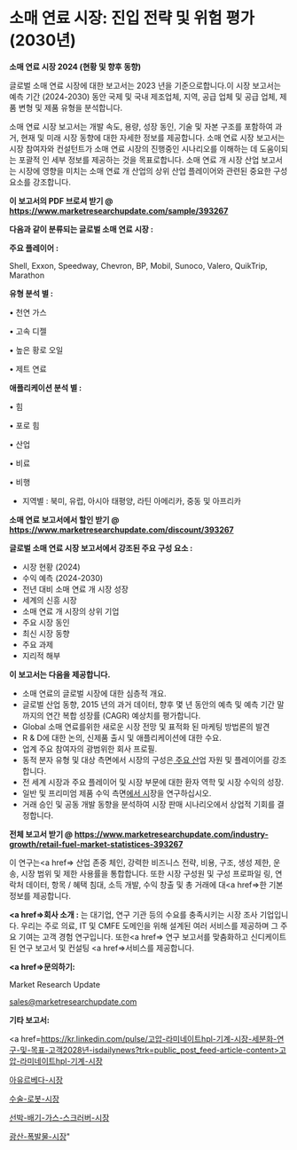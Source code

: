 # 소매 연료 시장: 진입 전략 및 위험 평가(2030년)

<strong>소매 연료 시장 2024 (현황 및 향후 동향)</strong>

글로벌 소매 연료 시장에 대한 보고서는 2023 년을 기준으로합니다.이 시장 보고서는 예측 기간 (2024-2030) 동안 국제 및 국내 제조업체, 지역, 공급 업체 및 공급 업체, 제품 변형 및 제품 유형을 분석합니다.

소매 연료 시장 보고서는 개발 속도, 용량, 성장 동인, 기술 및 자본 구조를 포함하여 과거, 현재 및 미래 시장 동향에 대한 자세한 정보를 제공합니다. 소매 연료 시장 보고서는 시장 참여자와 컨설턴트가 소매 연료 시장의 진행중인 시나리오를 이해하는 데 도움이되는 포괄적 인 세부 정보를 제공하는 것을 목표로합니다. 소매 연료 개 시장 산업 보고서는 시장에 영향을 미치는 소매 연료 개 산업의 상위 산업 플레이어와 관련된 중요한 구성 요소를 강조합니다.



<strong>이 보고서의 PDF 브로셔 받기 @ <a href=https://www.marketresearchupdate.com/sample/393267>https://www.marketresearchupdate.com/sample/393267</a></strong>



<strong>다음과 같이 분류되는 글로벌 소매 연료 시장 :</strong>



<strong>주요 플레이어 :</strong>

Shell, Exxon, Speedway, Chevron, BP, Mobil, Sunoco, Valero, QuikTrip, Marathon



<strong>유형 분석 별 :</strong>

• 천연 가스

• 고속 디젤

• 높은 황로 오일

• 제트 연료



<strong>애플리케이션 분석 별 :</strong>

• 힘

• 포로 힘

• 산업

• 비료

• 비행

<ul>
  <li>지역별 : 북미, 유럽, 아시아 태평양, 라틴 아메리카, 중동 및 아프리카</li>
</ul>


<strong>소매 연료 보고서에서 할인 받기 @ <a href=https://www.marketresearchupdate.com/discount/393267>https://www.marketresearchupdate.com/discount/393267</a></strong>



<strong>글로벌 소매 연료 시장 보고서에서 강조된 주요 구성 요소 :</strong>
<ul>
  <li>시장 현황 (2024)</li>
  <li>수익 예측 (2024-2030)</li>
  <li>전년 대비 소매 연료 개 시장 성장</li>
  <li>세계의 신흥 시장</li>
  <li>소매 연료 개 시장의 상위 기업</li>
  <li>주요 시장 동인</li>
  <li>최신 시장 동향</li>
  <li>주요 과제</li>
  <li>지리적 해부</li>
</ul>


<strong>이 보고서는 다음을 제공합니다.</strong>
<ul>
  <li>소매 연료의 글로벌 시장에 대한 심층적 개요.</li>
  <li>글로벌 산업 동향, 2015 년의 과거 데이터, 향후 몇 년 동안의 예측 및 예측 기간 말까지의 연간 복합 성장률 (CAGR) 예상치를 평가합니다.</li>
  <li>Global 소매 연료를위한 새로운 시장 전망 및 표적화 된 마케팅 방법론의 발견</li>
  <li>R &amp; D에 대한 논의, 신제품 출시 및 애플리케이션에 대한 수요.</li>
  <li>업계 주요 참여자의 광범위한 회사 프로필.</li>
  <li>동적 분자 유형 및 대상 측면에서 시장의 구성은<a href=> 주요 산</a>업 자원 및 플레이어를 강조합니다.</li>
  <li>전 세계 시장과 주요 플레이어 및 시장 부문에 대한 환자 역학 및 시장 수익의 성장.</li>
  <li>일반 및 프리미엄 제품 수익 측면<a href=>에서 시</a>장을 연구하십시오.</li>
  <li>거래 승인 및 공동 개발 동향을 분석하여 시장 판매 시나리오에서 상업적 기회를 결정합니다.</li>
</ul>



<strong>전체 보고서 받기 @ <a href=https://www.marketresearchupdate.com/industry-growth/retail-fuel-market-statistices-393267>https://www.marketresearchupdate.com/industry-growth/retail-fuel-market-statistices-393267</a></strong>

이 연구는<a href=> 산업 존중</a> 체인, 강력한 비즈니스 전략, 비용, 구조, 생성 제한, 운송, 시장 범위 및 제한 사용률을 통합합니다. 또한 시장 구성원 및 구성 프로파일 링, 연락처 데이터, 항목 / 혜택 침대, 소득 개발, 수익 창출 및 총 거래에 대<a href=>한 기본 </a>정보를 제공합니다.



<strong><a href=>회사 소</a>개 :</strong>
는 대기업, 연구 기관 등의 수요를 충족시키는 시장 조사 기업입니다. 우리는 주로 의료, IT 및 CMFE 도메인을 위해 설계된 여러 서비스를 제공하며 그 주요 기여는 고객 경험 연구입니다. 또한<a href=> 연구 보</a>고서를 맞춤화하고 신디케이트 된 연구 보고서 및 컨설팅 <a href=>서비스</a>를 제공합니다.



<strong><a href=>문의하기:</a></strong>

Market Research Update

sales@marketresearchupdate.com



<strong>기타 보고서:</strong>

<a href=https://kr.linkedin.com/pulse/고압-라미네이트hpl-기계-시장-세분화-연구-및-목표-고객2028년-isdailynews?trk=public_post_feed-article-content>고압-라미네이트hpl-기계-시장</a>

<a href=https://www.linkedin.com/pulse/아유르베다-시장-경쟁-분석-및-성장-잠재력-2029-analytics-alchemy-360-analysis/>아유르베다-시장</a>

<a href=https://www.linkedin.com/pulse/수술-로봇-시장-진입-전략-및-위험-평가2029년-data-dive-diaries-24-analysis-pjoof/>수술-로봇-시장</a>

<a href=https://www.linkedin.com/pulse/선박-배기-가스-스크러버-시장-동향-및-성장-전망-survey-spotlight-pro-24-analysis-v8d6f/>선박-배기-가스-스크러버-시장</a>

<a href=https://www.linkedin.com/pulse/광산-폭발물-시장-진입-전략-및-위험-평가2030년-trend-tracking-tips-360-analysis-czw7f/>광산-폭발물-시장</a>"
